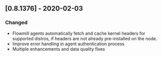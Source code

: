 ## [0.8.1376] - 2020-02-03
### Changed
- Flowmill agents automatically fetch and cache kernel headers for supported distros, if headers are not already pre-installed on the node.
- Improve error handling in agent authentication process
- Multiple enhancements and data quality fixes


